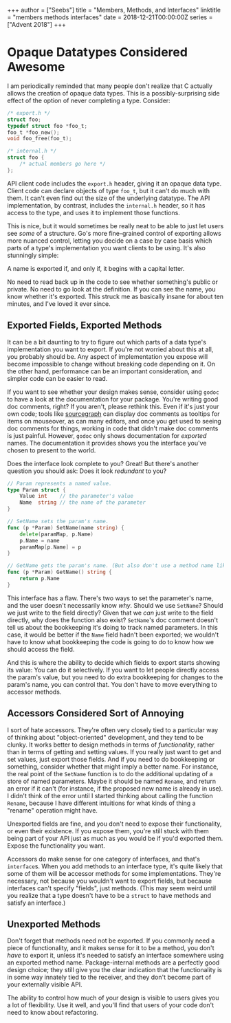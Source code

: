 +++
author = ["Seebs"]
title = "Members, Methods, and Interfaces"
linktitle = "members methods interfaces"
date = 2018-12-21T00:00:00Z
series = ["Advent 2018"]
+++

# Opaque Datatypes Considered Awesome

I am periodically reminded that many people don't realize that C actually allows the creation of opaque data types. This is a possibly-surprising side effect of the option of never completing a type. Consider:

```c
/* export.h */
struct foo;
typedef struct foo *foo_t;
foo_t *foo_new();
void foo_free(foo_t);

/* internal.h */
struct foo {
	/* actual members go here */
};
```

API client code includes the `export.h` header, giving it an opaque data type. Client code can declare objects of type `foo_t`, but it can't do much with them. It can't even find out the size of the underlying datatype. The API implementation, by contrast, includes the `internal.h` header, so it has access to the type, and uses it to implement those functions.

This is nice, but it would sometimes be really neat to be able to just let users see *some* of a structure. Go's more fine-grained control of exporting allows more nuanced control, letting you decide on a case by case basis which parts of a type's implementation you want clients to be using. It's also stunningly simple:

A name is exported if, and only if, it begins with a capital letter.

No need to read back up in the code to see whether something's public or private. No need to go look at the definition. If you can see the name, you know whether it's exported. This struck me as basically insane for about ten minutes, and I've loved it ever since.


## Exported Fields, Exported Methods

It can be a bit daunting to try to figure out which parts of a data type's implementation you want to export. If you're not worried about this at all, you probably should be. Any aspect of implementation you expose will become impossible to change without breaking code depending on it. On the other hand, performance can be an important consideration, and simpler code can be easier to read.

If you want to see whether your design makes sense, consider using `godoc` to have a look at the documentation for your package. You're writing good doc comments, right? If you aren't, please rethink this. Even if it's just your own code; tools like [sourcegraph](https://sourcegraph.com/) can display doc comments as tooltips for items on mouseover, as can many editors, and once you get used to seeing doc comments for things, working in code that didn't make doc comments is just painful. However, `godoc` only shows documentation for *exported* names. The documentation it provides shows you the interface you've chosen to present to the world.

Does the interface look complete to you? Great! But there's another question you should ask: Does it look *redundant* to you?

```go
// Param represents a named value.
type Param struct {
	Value int    // the parameter's value
	Name  string // the name of the parameter
}

// SetName sets the param's name.
func (p *Param) SetName(name string) {
	delete(paramMap, p.Name)
	p.Name = name
	paramMap[p.Name] = p
}

// GetName gets the param's name. (But also don't use a method name like this.)
func (p *Param) GetName() string {
	return p.Name
}
```

This interface has a flaw. There's two ways to set the parameter's name, and the user doesn't necessarily know *why*. Should we use `SetName`? Should we just write to the field directly? Given that we *can* just write to the field directly, why does the function also exist? `SetName`'s doc comment doesn't tell us about the bookkeeping it's doing to track named parameters. In this case, it would be better if the `Name` field hadn't been exported; we wouldn't have to know what bookkeeping the code is going to do to know how we should access the field.

And this is where the ability to decide which fields to export starts showing its value: You can do it selectively. If you want to let people directly access the param's value, but you need to do extra bookkeeping for changes to the param's name, you can control that. You don't have to move everything to accessor methods.

## Accessors Considered Sort of Annoying

I sort of hate accessors. They're often very closely tied to a particular way of thinking about "object-oriented" development, and they tend to be clunky. It works better to design methods in terms of *functionality*, rather than in terms of getting and setting values. If you really just want to get and set values, just export those fields. And if you need to do bookkeeping or something, consider whether that might imply a better name. For instance, the real point of the `SetName` function is to do the additional updating of a store of named parameters. Maybe it should be named `Rename`, and return an error if it can't (for instance, if the proposed new name is already in use). I didn't think of the error until I started thinking about calling the function `Rename`, because I have different intuitions for what kinds of thing a "rename" operation might have.

Unexported fields are fine, and you don't need to expose their functionality, or even their existence. If you expose them, you're still stuck with them being part of your API just as much as you would be if you'd exported them. Expose the functionality you want.

Accessors do make sense for one category of interfaces, and that's `interface`s. When you add methods to an interface type, it's quite likely that some of them will be accessor methods for some implementations. They're necessary, not because you wouldn't want to export fields, but because interfaces can't specify "fields", just methods. (This may seem weird until you realize that a type doesn't have to be a `struct` to have methods and satisfy an interface.)

## Unexported Methods

Don't forget that methods need not be exported. If you commonly need a piece of functionality, and it makes sense for it to be a method, you don't *have* to export it, unless it's needed to satisfy an interface somewhere using an exported method name. Package-internal methods are a perfectly good design choice; they still give you the clear indication that the functionality is in some way innately tied to the receiver, and they don't become part of your externally visible API.

The ability to control how much of your design is visible to users gives you a lot of flexibility. Use it well, and you'll find that users of your code don't need to know about refactoring.
